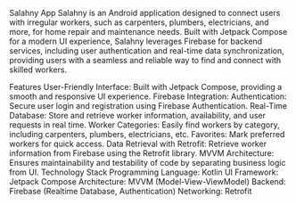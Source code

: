 Salahny App
Salahny is an Android application designed to connect users with irregular workers, such as carpenters, plumbers, electricians, and more, for home repair and maintenance needs. Built with Jetpack Compose for a modern UI experience, Salahny leverages Firebase for backend services, including user authentication and real-time data synchronization, providing users with a seamless and reliable way to find and connect with skilled workers.

Features
User-Friendly Interface: Built with Jetpack Compose, providing a smooth and responsive UI experience.
Firebase Integration:
Authentication: Secure user login and registration using Firebase Authentication.
Real-Time Database: Store and retrieve worker information, availability, and user requests in real time.
Worker Categories: Easily find workers by category, including carpenters, plumbers, electricians, etc.
Favorites: Mark preferred workers for quick access.
Data Retrieval with Retrofit: Retrieve worker information from Firebase using the Retrofit library.
MVVM Architecture: Ensures maintainability and testability of code by separating business logic from UI.
Technology Stack
Programming Language: Kotlin
UI Framework: Jetpack Compose
Architecture: MVVM (Model-View-ViewModel)
Backend: Firebase (Realtime Database, Authentication)
Networking: Retrofit
